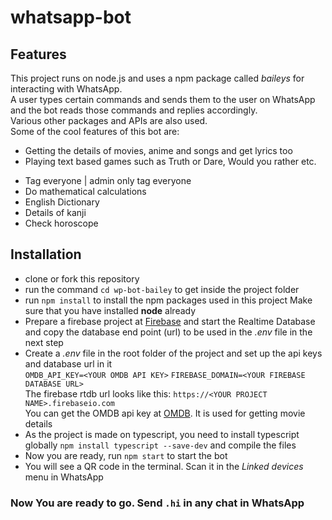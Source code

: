 # whatsapp-bot

## Features

This project runs on node.js and uses a npm package called _baileys_ for interacting with WhatsApp.  
A user types certain commands and sends them to the user on WhatsApp and the bot reads those commands and replies accordingly.  
Various other packages and APIs are also used.  
Some of the cool features of this bot are:

- Getting the details of movies, anime and songs and get lyrics too
- Playing text based games such as Truth or Dare, Would you rather etc.
<!-- - Search and view wikipedia content on WhatsApp -->
- Tag everyone | admin only tag everyone
  <!-- - Correct grammar and translate sentences -->
  <!-- - Create stickers -->
  <!-- - Read text from Images -->
  <!-- - Convert Images and gifs to stickers -->
- Do mathematical calculations
- English Dictionary
- Details of kanji
- Check horoscope
<!-- - Discord like member roles and mentioning -->

## Installation

- clone or fork this repository
- run the command `cd wp-bot-bailey` to get inside the project folder
- run `npm install` to install the npm packages used in this project Make sure that you have installed **node** already
- Prepare a firebase project at [Firebase](https://firebase.google.com) and start the Realtime Database and copy the database end point (url) to be used in the _.env_ file in the next step
- Create a _.env_ file in the root folder of the project and set up the api keys and database url in it  
  `OMDB_API_KEY=<YOUR OMDB API KEY>`
  <!-- `OPENAI_API_KEY=<YOUR OPENAI API KEY>`   -->
  `FIREBASE_DOMAIN=<YOUR FIREBASE DATABASE URL>`  
  The firebase rtdb url looks like this: `https://<YOUR PROJECT NAME>.firebaseio.com`  
  You can get the OMDB api key at [OMDB](https://www.omdbapi.com/apikey.aspx). It is used for getting movie details
  <!-- You can get the OpenAi api key at [OpenAi](https://openai.com/api). It is used for AI/ML related functions -->
- As the project is made on typescript, you need to install typescript globally `npm install typescript --save-dev` and compile the files
- Now you are ready, run `npm start` to start the bot
- You will see a QR code in the terminal. Scan it in the _Linked devices_ menu in WhatsApp

### Now You are ready to go. Send `.hi` in any chat in WhatsApp
